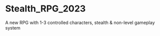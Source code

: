 # Stealth_RPG_2023
A new RPG with 1-3 controlled characters, stealth &amp; non-level gameplay system
